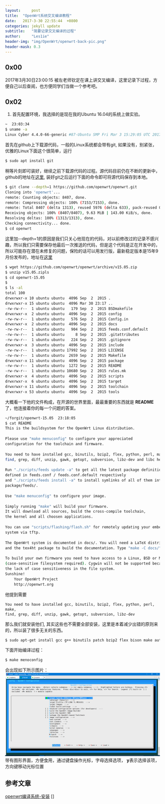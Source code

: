```yaml
---
layout:		post
title:	"OpenWrt系统交叉编译教程"
date:	2017-3-30 22:55:44  +0800
categories: jekyll update
subtitle:	"简要记录交叉编译的过程"
author:		"Les1ie"
header-img: "img/OpenWrt/openwrt-back-pic.png"
header-mask: 0.3
---
```

## 0x00 
2017年3月30日23:00:15
被左老师钦定在课上讲交叉编译，这里记录下过程，方便自己以后查阅，也方便同学们当做一个参考吧。

## 0x02
1. 首先配置环境，我选择的是现在我的Ubuntu 16.04的系统上做实验。
```bash
~  23:03:34
$ uname -a
Linux Cyber 4.4.0-66-generic #87-Ubuntu SMP Fri Mar 3 15:29:05 UTC 2017 x86_64 x86_64 x86_64 GNU/Linux
```
首先在github上下载源代码，一般的Linux系统都会带有git, 如果没有，别紧张，优雅的Linux下面这个很简单，运行
```bash
$ sudo apt install git
```
稍等片刻即可装好，继续之前下载源代码的过程。源代码目前仍在不断的更新中，github的地址在[这里](https://github.com/openwrt/openwrt), 装好git之后运行下面的命令即可将源代码保存到本地。
```bash
$ git clone --depth=1 https://github.com/openwrt/openwrt.git
Cloning into 'openwrt'...
remote: Counting objects: 8407, done.
remote: Compressing objects: 100% (7153/7153), done.
remote: Total 8407 (delta 1313), reused 5976 (delta 633), pack-reused 0
Receiving objects: 100% (8407/8407), 9.63 MiB | 143.00 KiB/s, done.
Resolving deltas: 100% (1313/1313), done.
Checking connectivity... done.
$ cd openwrt
```
这里加--depth=1的原因是我们只关心他现在的代码，对以前修改过的记录不感兴趣，所以我们只需要保存他最后一次推送的代码，但是这个代码是正在开发中的，所以可能存在潜在未修复的问题，保险的话可以用发行版，最新稳定版本是15年9月份发布的，地址在[这里](https://github.com/openwrt/openwrt/archive/v15.05.zip)
```bash
$ wget https://github.com/openwrt/openwrt/archive/v15.05.zip
$ unzip v15.05.zipls
$ cd openwrt-15.05
$
$ ls -al
total 100
drwxrwxr-x 10 ubuntu ubuntu  4096 Sep  2  2015 .
drwxrwxr-x 15 ubuntu ubuntu  4096 Mar 30 23:17 ..
-rw-rw-r--  1 ubuntu ubuntu   179 Sep  2  2015 BSDmakefile
drwxrwxr-x  2 ubuntu ubuntu  4096 Sep  2  2015 config
-rw-rw-r--  1 ubuntu ubuntu   576 Sep  2  2015 Config.in
drwxrwxr-x  2 ubuntu ubuntu  4096 Sep  2  2015 docs
-rw-rw-r--  1 ubuntu ubuntu   904 Sep  2  2015 feeds.conf.default
-rw-rw-r--  1 ubuntu ubuntu     8 Sep  2  2015 .gitattributes
-rw-rw-r--  1 ubuntu ubuntu   224 Sep  2  2015 .gitignore
drwxrwxr-x  3 ubuntu ubuntu  4096 Sep  2  2015 include
-rw-rw-r--  1 ubuntu ubuntu 17992 Sep  2  2015 LICENSE
-rw-rw-r--  1 ubuntu ubuntu  2659 Sep  2  2015 Makefile
drwxrwxr-x 11 ubuntu ubuntu  4096 Sep  2  2015 package
-rw-rw-r--  1 ubuntu ubuntu  1272 Sep  2  2015 README
-rw-rw-r--  1 ubuntu ubuntu 10680 Sep  2  2015 rules.mk
drwxrwxr-x  4 ubuntu ubuntu  4096 Sep  2  2015 scripts
drwxrwxr-x  6 ubuntu ubuntu  4096 Sep  2  2015 target
drwxrwxr-x 11 ubuntu ubuntu  4096 Sep  2  2015 toolchain
drwxrwxr-x 53 ubuntu ubuntu  4096 Sep  2  2015 tools
```
大概看一下他的文件构成，在开源的世界里面，最最重要的东西就是 **README**了，他连接着你的每一个问题的答案。

```bash
~/forgit/openwrt-15.05  23:18:05
$ cat README 
This is the buildsystem for the OpenWrt Linux distribution.

Please use "make menuconfig" to configure your appreciated
configuration for the toolchain and firmware.

You need to have installed gcc, binutils, bzip2, flex, python, perl, make,
find, grep, diff, unzip, gawk, getopt, subversion, libz-dev and libc headers.

Run "./scripts/feeds update -a" to get all the latest package definitions
defined in feeds.conf / feeds.conf.default respectively
and "./scripts/feeds install -a" to install symlinks of all of them into
package/feeds/.

Use "make menuconfig" to configure your image.

Simply running "make" will build your firmware.
It will download all sources, build the cross-compile toolchain, 
the kernel and all choosen applications.

You can use "scripts/flashing/flash.sh" for remotely updating your embedded
system via tftp.

The OpenWrt system is documented in docs/. You will need a LaTeX distribution
and the tex4ht package to build the documentation. Type "make -C docs/" to build it.

To build your own firmware you need to have access to a Linux, BSD or MacOSX system
(case-sensitive filesystem required). Cygwin will not be supported because of
the lack of case sensitiveness in the file system.
Sunshine!
	Your OpenWrt Project
	http://openwrt.org

```

他提到需要
```
You need to have installed gcc, binutils, bzip2, flex, python, perl, make,
find, grep, diff, unzip, gawk, getopt, subversion, libz-dev
```

那么我们就安装他们, 其实这些也不需要全部安装，这里是本着减少出错的原则来的，所以装了很多无关的东西。
```bash
$ sudo apt-get install gcc g++ binutils patch bzip2 flex bison make autoconf gettext texinfo unzip sharutils subversion libncurses5-dev ncurses-term zlib1g-dev -y
```
下面开始编译过程：
```bash
$ make menoconfig
```
会出现如下所示图片：
![make menuconfig](/img/Raspberry-system/make-menuconfig.png)
带有图形界面，方便食用，通过键盘操作光标，字母选择选项， **y**表示选择该项， 方向键移动光标位置











## 参考文章
[openwrt编译系统-安装](https://wiki.openwrt.org/zh-cn/doc/howto/buildroot.exigence)
[]

